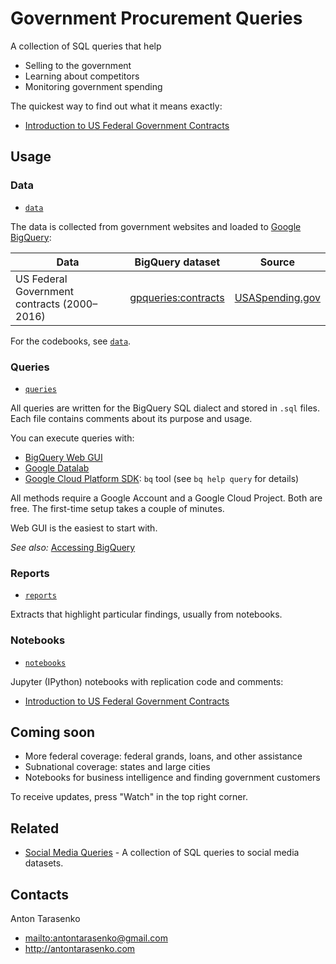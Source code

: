 # Government Procurement Queries

A collection of SQL queries that help

- Selling to the government
- Learning about competitors
- Monitoring government spending

The quickest way to find out what it means exactly:

* [Introduction to US Federal Government Contracts](/notebooks/contracts_intro.ipynb)


## Usage

### Data

* [`data`](/data)

The data is collected from government websites and loaded to [Google BigQuery](https://cloud.google.com/bigquery/):

Data | BigQuery dataset | Source
--- | --- | ---
US Federal Government contracts (2000–2016) | [gpqueries:contracts](https://bigquery.cloud.google.com/dataset/gpqueries:contracts) | [USASpending.gov](https://www.usaspending.gov/DownloadCenter/Pages/dataarchives.aspx)

For the codebooks, see [`data`](/data).

### Queries

* [`queries`](/queries) 

All queries are written for the BigQuery SQL dialect and stored in `.sql` files. Each file contains comments about its purpose and usage.

You can execute queries with:

- [BigQuery Web GUI](https://bigquery.cloud.google.com/dataset/)
- [Google Datalab](https://datalab.cloud.google.com/)
- [Google Cloud Platform SDK](https://cloud.google.com/sdk/): `bq` tool (see `bq help query` for details)

All methods require a Google Account and a Google Cloud Project. Both are free. The first-time setup takes a couple of minutes.

Web GUI is the easiest to start with.

*See also:* [Accessing BigQuery](https://github.com/antontarasenko/smq#usage) 

### Reports

* [`reports`](/reports)

Extracts that highlight particular findings, usually from notebooks.

### Notebooks

* [`notebooks`](/notebooks)

Jupyter (IPython) notebooks with replication code and comments:

* [Introduction to US Federal Government Contracts](/notebooks/contracts_intro.ipynb)


## Coming soon

- More federal coverage: federal grands, loans, and other assistance
- Subnational coverage: states and large cities
- Notebooks for business intelligence and finding government customers

To receive updates, press "Watch" in the top right corner.


## Related

- [Social Media Queries](https://github.com/antontarasenko/smq) - A collection of SQL queries to social media datasets.


## Contacts

Anton Tarasenko

* <mailto:antontarasenko@gmail.com>
* <http://antontarasenko.com>
